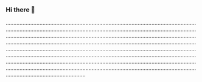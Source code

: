 ### Hi there 👋

....................................................................................................................................................................................................................................................................................................................................................................................................................................................................................................................................................................................................................................................................................................................................................................................................................................................................................................................................................................................................................................................................................